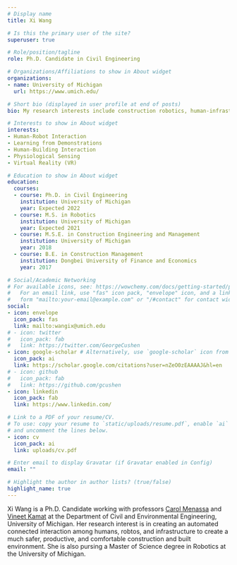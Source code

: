 ```yaml
---
# Display name
title: Xi Wang

# Is this the primary user of the site?
superuser: true

# Role/position/tagline
role: Ph.D. Candidate in Civil Engineering

# Organizations/Affiliations to show in About widget
organizations:
- name: University of Michigan
  url: https://www.umich.edu/

# Short bio (displayed in user profile at end of posts)
bio: My research interests include construction robotics, human-infrastructure interaction, and virtual reality.

# Interests to show in About widget
interests:
- Human-Robot Interaction
- Learning from Demonstrations
- Human-Building Interaction
- Physiological Sensing
- Virtual Reality (VR)

# Education to show in About widget
education:
  courses:
  - course: Ph.D. in Civil Engineering
    institution: University of Michigan
    year: Expected 2022
  - course: M.S. in Robotics
    institution: University of Michigan
    year: Expected 2021
  - course: M.S.E. in Construction Engineering and Management
    institution: University of Michigan
    year: 2018
  - course: B.E. in Construction Management
    institution: Dongbei University of Finance and Economics
    year: 2017

# Social/Academic Networking
# For available icons, see: https://wowchemy.com/docs/getting-started/page-builder/#icons
#   For an email link, use "fas" icon pack, "envelope" icon, and a link in the
#   form "mailto:your-email@example.com" or "/#contact" for contact widget.
social:
- icon: envelope
  icon_pack: fas
  link: mailto:wangix@umich.edu
# - icon: twitter
#   icon_pack: fab
#   link: https://twitter.com/GeorgeCushen
- icon: google-scholar # Alternatively, use `google-scholar` icon from `ai` icon pack
  icon_pack: ai
  link: https://scholar.google.com/citations?user=nZeO0zEAAAAJ&hl=en
# - icon: github
#   icon_pack: fab
#   link: https://github.com/gcushen
- icon: linkedin
  icon_pack: fab
  link: https://www.linkedin.com/

# Link to a PDF of your resume/CV.
# To use: copy your resume to `static/uploads/resume.pdf`, enable `ai` icons in `params.toml`, 
# and uncomment the lines below.
- icon: cv
  icon_pack: ai
  link: uploads/cv.pdf

# Enter email to display Gravatar (if Gravatar enabled in Config)
email: ""

# Highlight the author in author lists? (true/false)
highlight_name: true
---
```


Xi Wang is a Ph.D. Candidate working with professors [Carol Menassa](https://cee.engin.umich.edu/people/menassa-carol-c/) and [Vineet Kamat](https://cee.engin.umich.edu/people/kamat-vineet-r/) at the Department of Civil and Environmental Engineering, University of Michigan. Her research interest is in creating an automated connected interaction among humans, robtos, and infrastructure to create a much safer, productive, and comfortable construction and built environment. She is also pursing a Master of Science degree in Robotics at the University of Michigan.